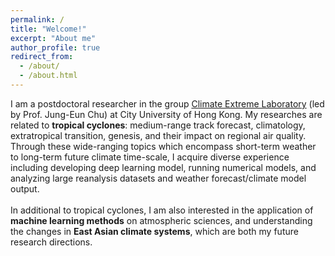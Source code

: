 ```yaml
---
permalink: /
title: "Welcome!"
excerpt: "About me"
author_profile: true
redirect_from: 
  - /about/
  - /about.html
---
```


I am a postdoctoral researcher in the group <a href="https://cityusee.wixsite.com/climate-extreme" target="_blank">Climate Extreme Laboratory</a> (led by Prof. Jung-Eun Chu) at City University of Hong Kong. My researches are related to <b>tropical cyclones</b>: medium-range track forecast, climatology, extratropical transition, genesis, and their impact on regional air quality. Through these wide-ranging topics which encompass short-term weather to long-term future climate time-scale, I acquire diverse experience including developing deep learning model, running numerical models, and analyzing large reanalysis datasets and weather forecast/climate model output.
<br><br>
In additional to tropical cyclones, I am also interested in the application of <b>machine learning methods</b> on atmospheric sciences, and understanding the changes in <b>East Asian climate systems</b>, which are both my future research directions.
